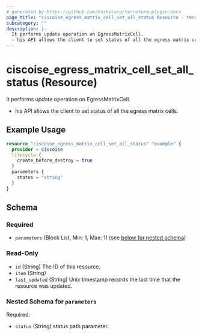 ```yaml
---
# generated by https://github.com/hashicorp/terraform-plugin-docs
page_title: "ciscoise_egress_matrix_cell_set_all_status Resource - terraform-provider-ciscoise"
subcategory: ""
description: |-
  It performs update operation on EgressMatrixCell.
  - his API allows the client to set status of all the egress matrix cells.
---
```


# ciscoise_egress_matrix_cell_set_all_status (Resource)

It performs update operation on EgressMatrixCell.
- his API allows the client to set status of all the egress matrix cells.

## Example Usage

```terraform
resource "ciscoise_egress_matrix_cell_set_all_status" "example" {
  provider = ciscoise
  lifecycle {
    create_before_destroy = true
  }
  parameters {
    status = "string"
  }
}
```

<!-- schema generated by tfplugindocs -->
## Schema

### Required

- `parameters` (Block List, Min: 1, Max: 1) (see [below for nested schema](#nestedblock--parameters))

### Read-Only

- `id` (String) The ID of this resource.
- `item` (String)
- `last_updated` (String) Unix timestamp records the last time that the resource was updated.

<a id="nestedblock--parameters"></a>
### Nested Schema for `parameters`

Required:

- `status` (String) status path parameter.


